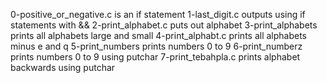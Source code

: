 0-positive_or_negative.c is an if statement
1-last_digit.c outputs using if statements with &&
2-print_alphabet.c puts out alphabet
3-print_alphabets prints all alphabets large and small
4-print_alphabt.c prints all alphabets minus e and q
5-print_numbers prints numbers 0 to 9
6-print_numberz prints numbers 0 to 9 using putchar
7-print_tebahpla.c prints alphabet backwards using putchar
